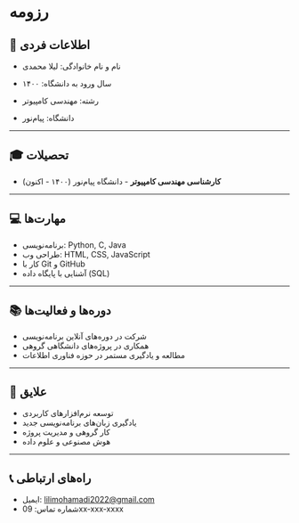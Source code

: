 # رزومه

## 👤 اطلاعات فردی
- نام و نام خانوادگی: لیلا محمدی

- سال ورود به دانشگاه: ۱۴۰۰
- رشته: مهندسی کامپیوتر
- دانشگاه: پیام‌نور

---

## 🎓 تحصیلات
- **کارشناسی مهندسی کامپیوتر** - دانشگاه پیام‌نور (۱۴۰۰ - اکنون)

---

## 💻 مهارت‌ها
- برنامه‌نویسی: Python, C, Java
- طراحی وب: HTML, CSS, JavaScript
- کار با Git و GitHub
- آشنایی با پایگاه داده (SQL)

---

## 📚 دوره‌ها و فعالیت‌ها
- شرکت در دوره‌های آنلاین برنامه‌نویسی
- همکاری در پروژه‌های دانشگاهی گروهی
- مطالعه و یادگیری مستمر در حوزه فناوری اطلاعات

---

## 🎯 علایق
- توسعه نرم‌افزارهای کاربردی
- یادگیری زبان‌های برنامه‌نویسی جدید
- کار گروهی و مدیریت پروژه
- هوش مصنوعی و علوم داده

---

## 📞 راه‌های ارتباطی
- ایمیل: lilimohamadi2022@gmail.com
- شماره تماس: 09xx-xxx-xxxx
